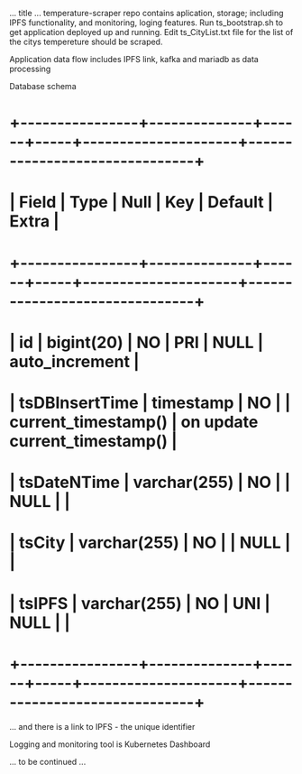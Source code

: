 ... title ...
temperature-scraper repo contains aplication, storage; including IPFS functionality, and monitoring, loging features.
Run ts_bootstrap.sh to get application deployed up and running.
Edit ts_CityList.txt file for the list of the citys tempereture should be scraped.

Application data flow includes IPFS link, kafka and mariadb as data processing

Database schema
# +----------------+--------------+------+-----+---------------------+-------------------------------+
# | Field          | Type         | Null | Key | Default             | Extra                         |
# +----------------+--------------+------+-----+---------------------+-------------------------------+
# | id             | bigint(20)   | NO   | PRI | NULL                | auto_increment                |
# | tsDBInsertTime | timestamp    | NO   |     | current_timestamp() | on update current_timestamp() |
# | tsDateNTime    | varchar(255) | NO   |     | NULL                |                               |
# | tsCity         | varchar(255) | NO   |     | NULL                |                               |
# | tsIPFS         | varchar(255) | NO   | UNI | NULL                |                               |
# +----------------+--------------+------+-----+---------------------+-------------------------------+

... and there is a link to IPFS - the unique identifier


Logging and monitoring tool is Kubernetes Dashboard


... to be continued ...